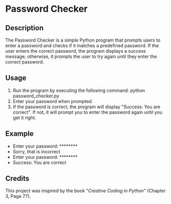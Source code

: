 # Password Checker

## Description
The Password Checker is a simple Python program that prompts users to enter a password and checks if it matches a predefined password. 
If the user enters the correct password, the program displays a success message; 
otherwise, it prompts the user to try again until they enter the correct password.

## Usage
1. Run the program by executing the following command: python password_checker.py
2. Enter your password when prompted.
3. If the password is correct, the program will display "Success: You are correct". 
If not, it will prompt you to enter the password again until you get it right.

## Example
- Enter your password: ********
- Sorry, that is incorrect
- Enter your password: ********
- Success: You are correct

## Credits
This project was inspired by the book "_Creative Coding in Python_" (Chapter 3, Page 77).
